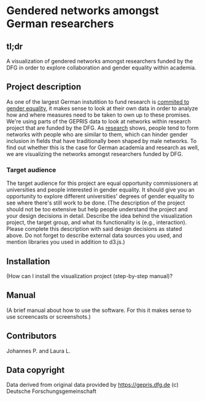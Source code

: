 # Gendered networks amongst German researchers

## tl;dr 
A visualization of gendered networks amongst researchers funded by the DFG in order to explore collaboration and gender equality within academia.

## Project description
As one of the largest German instutition to fund research is [commited to gender equality](https://www.dfg.de/en/service/press/press_releases/2017/press_release_no_24/index.html "Press Release No. 24 | 5 July 2017"), it makes sense to look at their own data in order to analyze how and where measures need to be taken to own up to these promises. We're using parts of the GEPRIS data to look at networks within research project that are funded by the DFG. As [research](https://www.equityinstem.org/networks-metaanalysis/) shows, people tend to form networks with people who are similar to them, which can hinder gender inclusion in fields that have traditionally been shaped by male networks. To find out whether this is the case for German academia and research as well, we are visualizing the networks amongst researchers funded by DFG.

### Target audience
The target audience for this project are equal opportunity commissioners at universities and people interested in gender equality. It should give you an opportunity to explore different universities' degrees of gender equality to see where there's still work to be done.
(The description of the project should not be too extensive but help people understand the project and your design decisions in detail. Describe the idea behind the visualization project, the target group, and what its functionality is (e.g., interaction). Please complete this description with said design decisions as stated above. Do not forget to describe external data sources you used, and mention libraries you used in addition to d3.js.)

## Installation
(How can I install the visualization project (step-by-step manual)? 

## Manual
(A brief manual about how to use the software. For this it makes sense to use screencasts or screenshots.)

## Contributors
Johannes P. and Laura L.

## Data copyright
Data derived from original data provided by https://gepris.dfg.de (c) Deutsche Forschungsgemeinschaft
